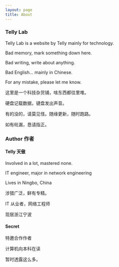 ```yaml
---
layout: page
title: About
---
```


### Telly Lab

Telly Lab is a website by Telly mainly for technology.

Bad memory, mark something down here.

Bad writing, write about anything.

Bad English... mainly in Chinese.

For any mistake, please let me know.

这里是一个科技杂货铺，啥东西都往里堆。

硬盘记载数据，键盘发出声音。

有的没的，请莫见怪。随缘更新，随时跑路。

如有纰漏，恳请指正。

### Author 作者

#### Telly 天傲

Involved in a lot, mastered none.

IT engineer, major in network engineering

Lives in Ningbo, China

涉猎广泛，鲜有专精。

IT 从业者，网络工程师

现居浙江宁波

#### Secret

特邀合作作者

计算机向本科在读

暂时透露这么多。
